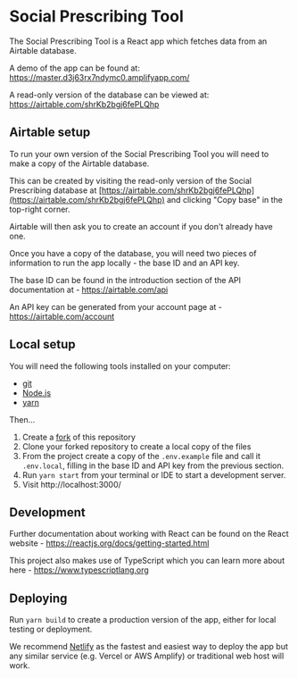 # Social Prescribing Tool

The Social Prescribing Tool is a React app which fetches data from an Airtable database.

A demo of the app can be found at: https://master.d3j63rx7ndymc0.amplifyapp.com/

A read-only version of the database can be viewed at: https://airtable.com/shrKb2bgj6fePLQhp

## Airtable setup

To run your own version of the Social Prescribing Tool you will need to make a copy of the Airtable database.

This can be created by visiting the read-only version of the Social Prescribing database at [https://airtable.com/shrKb2bgj6fePLQhp](https://airtable.com/shrKb2bgj6fePLQhp) and clicking "Copy base" in the top-right corner.

Airtable will then ask you to create an account if you don't already have one.

Once you have a copy of the database, you will need two pieces of information to run the app locally - the base ID and an API key.

The base ID can be found in the introduction section of the API documentation at - https://airtable.com/api

An API key can be generated from your account page at - https://airtable.com/account

## Local setup

You will need the following tools installed on your computer:

- [git](https://git-scm.com/)
- [Node.js](https://nodejs.org/)
- [yarn](https://yarnpkg.com/)

Then...

1. Create a [fork](https://docs.github.com/en/github/getting-started-with-github/fork-a-repo) of this repository
2. Clone your forked repository to create a local copy of the files
3. From the project create a copy of the `.env.example` file and call it `.env.local`, filling in the base ID and API key from the previous section.
4. Run `yarn start` from your terminal or IDE to start a development server.
5. Visit http://localhost:3000/

## Development

Further documentation about working with React can be found on the React website - https://reactjs.org/docs/getting-started.html

This project also makes use of TypeScript which you can learn more about here - https://www.typescriptlang.org

## Deploying

Run `yarn build` to create a production version of the app, either for local testing or deployment.

We recommend [Netlify](https://www.netlify.com/) as the fastest and easiest way to deploy the app but any similar service (e.g. Vercel or AWS Amplify) or traditional web host will work.
